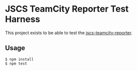 # JSCS TeamCity Reporter Test Harness

This project exists to be able to test the [jscs-teamcity-reporter](https://github.com/wurmr/jscs-teamcity-reporter).

## Usage

```
$ npm install
$ npm test
```

